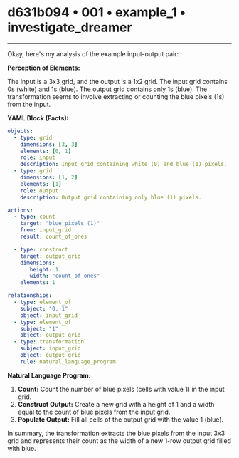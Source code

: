 # d631b094 • 001 • example_1 • investigate_dreamer

---
Okay, here's my analysis of the example input-output pair:

**Perception of Elements:**

The input is a 3x3 grid, and the output is a 1x2 grid. The input grid contains 0s (white) and 1s (blue). The output grid contains only 1s (blue). The transformation seems to involve extracting or counting the blue pixels (1s) from the input.

**YAML Block (Facts):**



```yaml
objects:
  - type: grid
    dimensions: [3, 3]
    elements: [0, 1]
    role: input
    description: Input grid containing white (0) and blue (1) pixels.
  - type: grid
    dimensions: [1, 2]
    elements: [1]
    role: output
    description: Output grid containing only blue (1) pixels.

actions:
  - type: count
    target: "blue pixels (1)"
    from: input_grid
    result: count_of_ones

  - type: construct
    target: output_grid
    dimensions:
       height: 1
       width: "count_of_ones"
    elements: 1

relationships:
  - type: element_of
    subject: "0, 1"
    object: input_grid
  - type: element_of
    subject: "1"
    object: output_grid
  - type: transformation
    subject: input_grid
    object: output_grid
    rule: natural_language_program

```



**Natural Language Program:**

1.  **Count:** Count the number of blue pixels (cells with value 1) in the input grid.
2.  **Construct Output:** Create a new grid with a height of 1 and a width equal to the count of blue pixels from the input grid.
3. **Populate Output:** Fill all cells of the output grid with the value 1 (blue).

In summary, the transformation extracts the blue pixels from the input 3x3 grid and represents their count as the width of a new 1-row output grid filled with blue.

